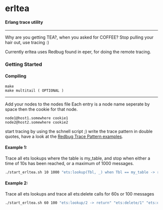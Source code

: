 # erltea
#### Erlang trace utility
---
Why are you getting TEA?, when you asked for COFFEE?
Stop pulling your hair out, use tracing :)

Currently erltea uses Redbug found in eper, for doing the remote tracing.

### Getting Started

#### Compiling
```
make 
make multitail ( OPTIONAL )
```

---
Add your nodes to the nodes file
Each entry is a node name seperate by space then the cookie for that node.
```
node1@host1.somewhere cookie1
node2@host2.somewhere cookie2
```
start tracing by using the schnell script ;)
write the trace pattern in double quotes, 
have a look at the [Redbug Trace Pattern examples](https://github.com/massemanet/eper/blob/master/src/redbug.erl#L78).

#### Example 1:
Trace all ets lookups where the table is my_table, and stop when either a time of 10s has been reached, or a maximum of 1000 messages.

```bash
./start_erltea.sh 10 1000 "ets:lookup(Tbl, _) when Tbl == my_table -> return"
```

#### Example 2:
Trace all ets lookups and trace all ets:delete calls for 60s or 100 messages
```bash
./start_erltea.sh 60 100 "ets:lookup/2 -> return" "ets:delete/1" "ets:delete/2"
```